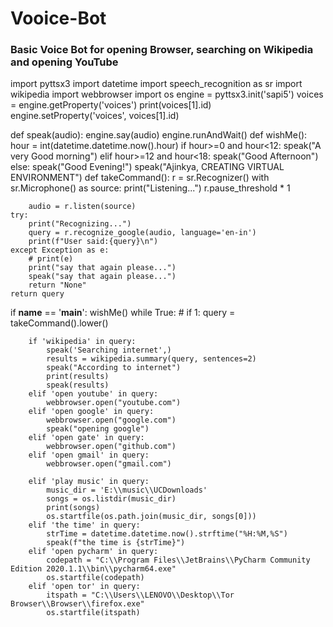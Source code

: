 # Vooice-Bot
### Basic Voice Bot for opening Browser, searching on Wikipedia and opening YouTube 

import pyttsx3
import datetime
import speech_recognition as sr
import wikipedia
import webbrowser
import os
engine = pyttsx3.init('sapi5')
voices = engine.getProperty('voices')
print(voices[1].id)
engine.setProperty('voices', voices[1].id)

def speak(audio):
    engine.say(audio)
    engine.runAndWait()
def wishMe():
    hour = int(datetime.datetime.now().hour)
    if hour>=0 and hour<12:
        speak("A very Good morning")
    elif hour>=12 and hour<18:
        speak("Good Afternoon")
    else:
        speak("Good Evening!")
    speak("Ajinkya, CREATING VIRTUAL ENVIRONMENT")
def takeCommand():
    r = sr.Recognizer()
    with sr.Microphone() as source:
        print("Listening...")
        r.pause_threshold * 1

        audio = r.listen(source)
    try:
        print("Recognizing...")
        query = r.recognize_google(audio, language='en-in')
        print(f"User said:{query}\n")
    except Exception as e:
        # print(e)
        print("say that again please...")
        speak("say that again please...")
        return "None"
    return query
if __name__ == '__main__':
    wishMe()
    while True:
    # if 1:
        query = takeCommand().lower()

        if 'wikipedia' in query:
            speak('Searching internet',)
            results = wikipedia.summary(query, sentences=2)
            speak("According to internet")
            print(results)
            speak(results)
        elif 'open youtube' in query:
            webbrowser.open("youtube.com")
        elif 'open google' in query:
            webbrowser.open("google.com")
            speak("opening google")
        elif 'open gate' in query:
            webbrowser.open("github.com")
        elif 'open gmail' in query:
            webbrowser.open("gmail.com")

        elif 'play music' in query:
            music_dir = 'E:\\music\\UCDownloads'
            songs = os.listdir(music_dir)
            print(songs)
            os.startfile(os.path.join(music_dir, songs[0]))
        elif 'the time' in query:
            strTime = datetime.datetime.now().strftime("%H:%M,%S")
            speak(f"the time is {strTime}")
        elif 'open pycharm' in query:
            codepath = "C:\\Program Files\\JetBrains\\PyCharm Community Edition 2020.1.1\\bin\\pycharm64.exe"
            os.startfile(codepath)
        elif 'open tor' in query:
            itspath = "C:\\Users\\LENOVO\\Desktop\\Tor Browser\\Browser\\firefox.exe"
            os.startfile(itspath)
